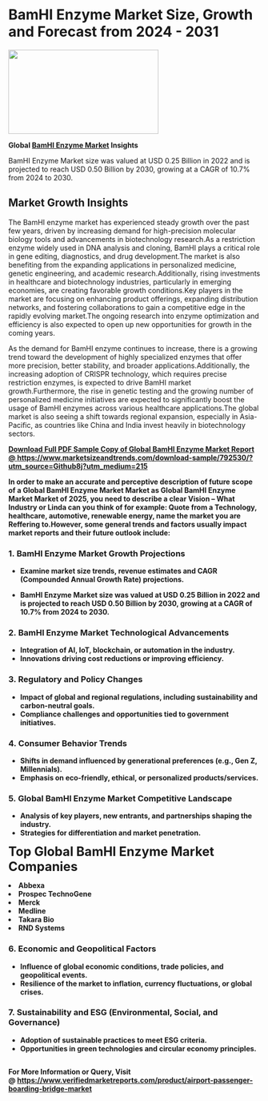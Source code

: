 <H1>BamHI Enzyme Market Size, Growth and Forecast from 2024 - 2031</H1><img class="aligncenter size-medium wp-image-584254" src="https://thirdeyenews.in/wp-content/uploads/2024/09/Global-Market-Research-300x168.jpeg" alt="" width="300" height="168" /><p><strong>Global&nbsp;<a href="https://www.marketsizeandtrends.com/download-sample/792530/?utm_source=Github8j?utm_medium=215">BamHI Enzyme Market</a> Insights</strong></p><p>BamHI Enzyme Market size was valued at USD 0.25 Billion in 2022 and is projected to reach USD 0.50 Billion by 2030, growing at a CAGR of 10.7% from 2024 to 2030.</p><p><h2>Market Growth Insights</h2> <p>The BamHI enzyme market has experienced steady growth over the past few years, driven by increasing demand for high-precision molecular biology tools and advancements in biotechnology research.As a restriction enzyme widely used in DNA analysis and cloning, BamHI plays a critical role in gene editing, diagnostics, and drug development.The market is also benefiting from the expanding applications in personalized medicine, genetic engineering, and academic research.Additionally, rising investments in healthcare and biotechnology industries, particularly in emerging economies, are creating favorable growth conditions.Key players in the market are focusing on enhancing product offerings, expanding distribution networks, and fostering collaborations to gain a competitive edge in the rapidly evolving market.The ongoing research into enzyme optimization and efficiency is also expected to open up new opportunities for growth in the coming years.</p> <p><strong><a href="#"></a></strong></p> <p>As the demand for BamHI enzyme continues to increase, there is a growing trend toward the development of highly specialized enzymes that offer more precision, better stability, and broader applications.Additionally, the increasing adoption of CRISPR technology, which requires precise restriction enzymes, is expected to drive BamHI market growth.Furthermore, the rise in genetic testing and the growing number of personalized medicine initiatives are expected to significantly boost the usage of BamHI enzymes across various healthcare applications.The global market is also seeing a shift towards regional expansion, especially in Asia-Pacific, as countries like China and India invest heavily in biotechnology sectors.</p> <p><strong><a href="#"></p><p><span class=""><strong>Download Full PDF Sample Copy of Global BamHI Enzyme Market Report</strong> @ <a href="https://www.marketsizeandtrends.com/download-sample/792530/?utm_source=Github8j?utm_medium=215" target="_blank">https://www.marketsizeandtrends.com/download-sample/792530/?utm_source=Github8j?utm_medium=215</a></span></p><p>In order to make an accurate and perceptive description of future scope of a Global&nbsp;BamHI Enzyme Market Market as Global&nbsp;BamHI Enzyme Market Market of 2025, you need to describe a clear Vision &ndash; What Industry or Linda can you think of for example: Quote from a Technology, healthcare, automotive, renewable energy, name the market you are Reffering to.However, some general trends and factors usually impact market reports and their future outlook include:</p><h3>1.&nbsp;<strong>BamHI Enzyme Market Growth Projections</strong></h3><ul><li>Examine market size trends, revenue estimates and CAGR (Compounded Annual Growth Rate) projections.</li><li><p>BamHI Enzyme Market size was valued at USD 0.25 Billion in 2022 and is projected to reach USD 0.50 Billion by 2030, growing at a CAGR of 10.7% from 2024 to 2030.</p></li></ul><h3>2.&nbsp;<strong>BamHI Enzyme Market Technological Advancements</strong></h3><ul><li>Integration of AI, IoT, blockchain, or automation in the industry.</li><li>Innovations driving cost reductions or improving efficiency.</li></ul><h3>3.&nbsp;<strong>Regulatory and Policy Changes</strong></h3><ul><li>Impact of global and regional regulations, including sustainability and carbon-neutral goals.</li><li>Compliance challenges and opportunities tied to government initiatives.</li></ul><h3>4.&nbsp;<strong>Consumer Behavior Trends</strong></h3><ul><li>Shifts in demand influenced by generational preferences (e.g., Gen Z, Millennials).</li><li>Emphasis on eco-friendly, ethical, or personalized products/services.</li></ul><h3>5.&nbsp;<strong>Global BamHI Enzyme Market Competitive Landscape</strong></h3><ul><li>Analysis of key players, new entrants, and partnerships shaping the industry.</li><li>Strategies for differentiation and market penetration.</li></ul><p data-pm-slice="1 1 []"><span style="color: inherit; font-family: inherit; font-size: 25px;">Top Global BamHI Enzyme Market Companies</span></p><div class="" data-test-id=""><p><li>Abbexa</li><li> Prospec TechnoGene</li><li> Merck</li><li> Medline</li><li> Takara Bio</li><li> RND Systems</li></p></div><h3>6.&nbsp;<strong>Economic and Geopolitical Factors</strong></h3><ul><li>Influence of global economic conditions, trade policies, and geopolitical events.</li><li>Resilience of the market to inflation, currency fluctuations, or global crises.</li></ul><h3>7.&nbsp;<strong>Sustainability and ESG (Environmental, Social, and Governance)</strong></h3><ul><li>Adoption of sustainable practices to meet ESG criteria.</li><li>Opportunities in green technologies and circular economy principles.</li></ul><h2><strong style="font-size: 14px;">For More Information or Query, Visit @&nbsp;</strong><a style="background-color: #ffffff; font-size: 14px;" href="https://www.marketsizeandtrends.com/report/bamhi-enzyme-market/" target="_blank">https://www.verifiedmarketreports.com/product/airport-passenger-boarding-bridge-market</a></h2>